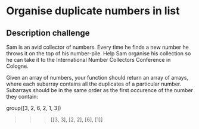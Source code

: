# Organise duplicate numbers in list

## Description challenge
Sam is an avid collector of numbers. Every time he finds a new number he throws it on the top of his number-pile. Help Sam organise his collection so he can take it to the International Number Collectors Conference in Cologne.

Given an array of numbers, your function should return an array of arrays, where each subarray contains all the duplicates of a particular number. Subarrays should be in the same order as the first occurence of the number they contain:

group([3, 2, 6, 2, 1, 3])
>>> [[3, 3], [2, 2], [6], [1]]